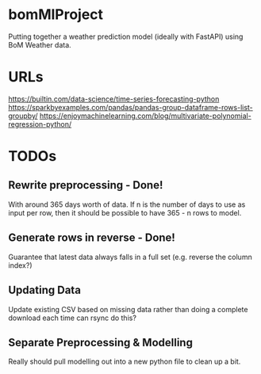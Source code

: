 # bomMlProject
Putting together a weather prediction model (ideally with FastAPI) using BoM Weather data.

# URLs
https://builtin.com/data-science/time-series-forecasting-python
https://sparkbyexamples.com/pandas/pandas-group-dataframe-rows-list-groupby/
https://enjoymachinelearning.com/blog/multivariate-polynomial-regression-python/

# TODOs
## Rewrite preprocessing - Done!
With around 365 days worth of data. If n is the number of days to use as input per row, then it should be possible to have 365 - n rows to model.

## Generate rows in reverse - Done!
Guarantee that latest data always falls in a full set (e.g. reverse the column index?)

## Updating Data
Update existing CSV based on missing data rather than doing a complete download each time can rsync do this?

## Separate Preprocessing & Modelling
Really should pull modelling out into a new python file to clean up a bit.